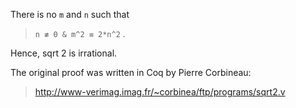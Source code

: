 There is no `m` and `n` such that

> `n ≢ 0 & m^2 ≡ 2*n^2` .

Hence, sqrt 2 is irrational.

The original proof was written in Coq by Pierre Corbineau:

> <http://www-verimag.imag.fr/~corbinea/ftp/programs/sqrt2.v>
